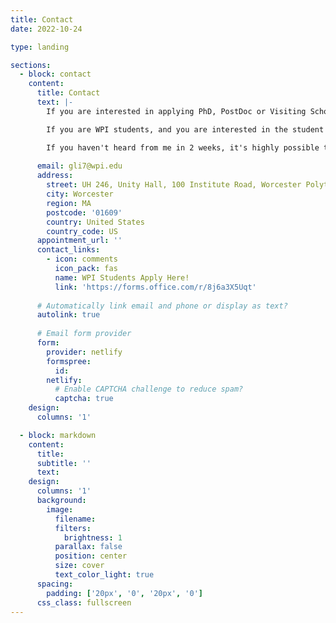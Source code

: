 ```yaml
---
title: Contact
date: 2022-10-24

type: landing

sections:
  - block: contact
    content:
      title: Contact
      text: |-
        If you are interested in applying PhD, PostDoc or Visiting Scholar, Please contact Prof. Guanrui Li through email, with your CV and your transcripts attached. If you have publications, choose the most important one and attach it in the email as well. 

        If you are WPI students, and you are interested in the student projects in the lab, fill in the application form below. 

        If you haven't heard from me in 2 weeks, it's highly possible that you are not considered for the position or there are no more openings. 
        
      email: gli7@wpi.edu
      address:
        street: UH 246, Unity Hall, 100 Institute Road, Worcester Polytechnic Institute
        city: Worcester
        region: MA
        postcode: '01609'
        country: United States
        country_code: US
      appointment_url: ''
      contact_links:
        - icon: comments
          icon_pack: fas
          name: WPI Students Apply Here!
          link: 'https://forms.office.com/r/8j6a3X5Uqt'
    
      # Automatically link email and phone or display as text?
      autolink: true
    
      # Email form provider
      form:
        provider: netlify
        formspree:
          id:
        netlify:
          # Enable CAPTCHA challenge to reduce spam?
          captcha: true
    design:
      columns: '1'

  - block: markdown
    content:
      title:
      subtitle: ''
      text:
    design:
      columns: '1'
      background:
        image: 
          filename: 
          filters:
            brightness: 1
          parallax: false
          position: center
          size: cover
          text_color_light: true
      spacing:
        padding: ['20px', '0', '20px', '0']
      css_class: fullscreen
---
```

